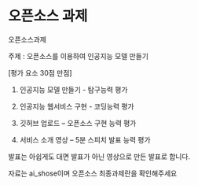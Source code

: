 # 오픈소스 과제

오픈소스과제

주제 : 오픈소스를 이용하여 인공지능 모델 만들기

[평가 요소 30점 만점]

1. 인공지능 모델 만들기  - 탐구능력 평가

2. 인공지능 웹서비스 구현 - 코딩능력 평가

3. 깃허브 업로드 – 오픈소스 구현 능력 평가

4. 서비스 소개 영상 – 5분 스피치 발표 능력 평가

발표는 아쉽게도 대면 발표가 아닌 영상으로 만든 발표로 합니다.

자료는 ai_shose이며 오픈소스 최종과제란을 확인해주세요


